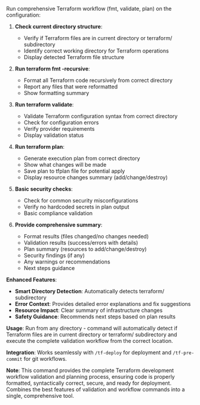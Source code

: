 Run comprehensive Terraform workflow (fmt, validate, plan) on the configuration:

1. **Check current directory structure**:
   - Verify if Terraform files are in current directory or terraform/ subdirectory
   - Identify correct working directory for Terraform operations
   - Display detected Terraform file structure

2. **Run terraform fmt -recursive**:
   - Format all Terraform code recursively from correct directory
   - Report any files that were reformatted
   - Show formatting summary

3. **Run terraform validate**:
   - Validate Terraform configuration syntax from correct directory
   - Check for configuration errors
   - Verify provider requirements
   - Display validation status

4. **Run terraform plan**:
   - Generate execution plan from correct directory
   - Show what changes will be made
   - Save plan to tfplan file for potential apply
   - Display resource changes summary (add/change/destroy)

5. **Basic security checks**:
   - Check for common security misconfigurations
   - Verify no hardcoded secrets in plan output
   - Basic compliance validation

6. **Provide comprehensive summary**:
   - Format results (files changed/no changes needed)
   - Validation results (success/errors with details)
   - Plan summary (resources to add/change/destroy)
   - Security findings (if any)
   - Any warnings or recommendations
   - Next steps guidance

**Enhanced Features**:
- **Smart Directory Detection**: Automatically detects terraform/ subdirectory
- **Error Context**: Provides detailed error explanations and fix suggestions
- **Resource Impact**: Clear summary of infrastructure changes
- **Safety Guidance**: Recommends next steps based on plan results

**Usage**: Run from any directory - command will automatically detect if Terraform files are in current directory or terraform/ subdirectory and execute the complete validation workflow from the correct location.

**Integration**: Works seamlessly with `/tf-deploy` for deployment and `/tf-pre-commit` for git workflows.

**Note**: This command provides the complete Terraform development workflow validation and planning process, ensuring code is properly formatted, syntactically correct, secure, and ready for deployment. Combines the best features of validation and workflow commands into a single, comprehensive tool.